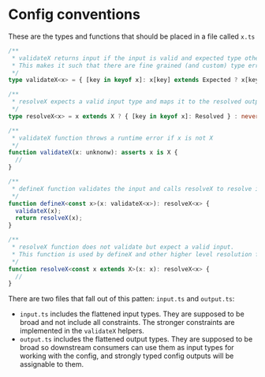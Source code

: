 # Config conventions

These are the types and functions that should be placed in a file called `x.ts`

```ts
/**
 * validateX returns input if the input is valid and expected type otherwise.
 * This makes it such that there are fine grained (and custom) type errors on the input of defineX.
 */
type validateX<x> = { [key in keyof x]: x[key] extends Expected ? x[key] : Expected };

/**
 * resolveX expects a valid input type and maps it to the resolved output type
 */
type resolveX<x> = x extends X ? { [key in keyof x]: Resolved } : never;

/**
 * validateX function throws a runtime error if x is not X
 */
function validateX(x: unknonw): asserts x is X {
  //
}

/**
 * defineX function validates the input and calls resolveX to resolve it.
 */
function defineX<const x>(x: validateX<x>): resolveX<x> {
  validateX(x);
  return resolveX(x);
}

/**
 * resolveX function does not validate but expect a valid input.
 * This function is used by defineX and other higher level resolution functions.
 */
function resolveX<const x extends X>(x: x): resolveX<x> {
  //
}
```

There are two files that fall out of this patten: `input.ts` and `output.ts`:

- `input.ts` includes the flattened input types. They are supposed to be broad and not include all constraints. The stronger constraints are implemented in the `validateX` helpers.
- `output.ts` includes the flattened output types. They are supposed to be broad so downstream consumers can use them as input types for working with the config, and strongly typed config outputs will be assignable to them.
